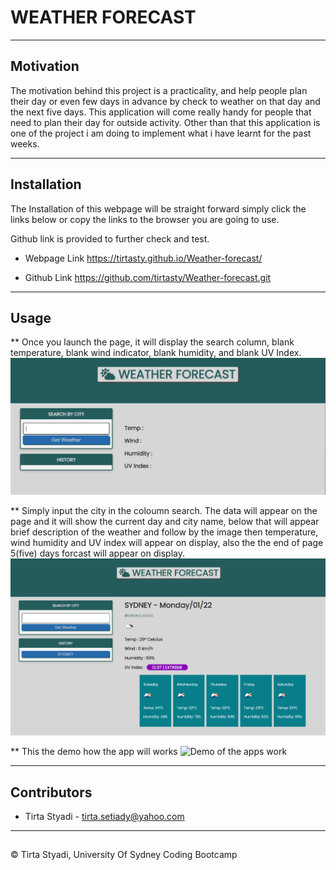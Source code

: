 # WEATHER FORECAST

---

## Motivation

The motivation behind this project is a practicality, and help people plan their day or even few days in advance by check to weather on that day and the next five days. This application will come really handy for people that need to plan their day for outside activity. Other than that this application is one of the project i am doing to implement what i have learnt for the past weeks.

---
## Installation

The Installation of this webpage will be straight forward simply click the links below or 
copy the links to the browser you are going to use.

Github link is provided to further check and test.


* Webpage Link
https://tirtasty.github.io/Weather-forecast/

* Github Link
https://github.com/tirtasty/Weather-forecast.git

---

## Usage

** Once you launch the page, it will display the search column, blank temperature, blank wind indicator, blank humidity, and blank UV Index.
![Home Page](./images/homepage.PNG)

** Simply input the city in the coloumn search. The data will appear on the page and it will show the current day and city name, below that will appear brief description of the weather and follow by the image then temperature, wind humidity and UV index will appear on display, also the the end of page 5(five) days forcast will appear on display.
![Display of current weather and 5 days forecast](./images/searchResult.PNG)

** This the demo how the app will works
![Demo of the apps work](./Images/appDemo.gif)

---
## Contributors

- Tirta Styadi - <tirta.setiady@yahoo.com>

---

##

© Tirta Styadi, University Of Sydney Coding Bootcamp
